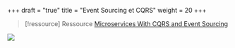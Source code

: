 +++
draft = "true"
title = "Event Sourcing et CQRS"
weight = 20
+++

> [!ressource] Ressource
> [Microservices With CQRS and Event Sourcing](https://dzone.com/articles/microservices-with-cqrs-and-event-sourcing)

![](https://dz2cdn1.dzone.com/storage/temp/11241417-figure4.png)

